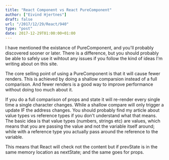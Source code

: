 ```yaml
---
title: "React Component vs React PureComponent"
author: ["Eivind Hjertnes"]
draft: false
url: "/2017/12/29/React/940"
type: "post"
date: 2017-12-29T01:00:00+01:00
---
```


I have mentioned the existance of PureComponent, and you'll probably
discovered sooner or later. There is a difference, but you should
probably be able to safely use it wihtout any issues if you follow the
kind of ideas I'm writing about on this site.

The core selling point of using a PureComponent is that it will cause
fewer renders. This is achieved by doing a shallow comparsion instead of
a full comparison. And fewer renders is a good way to improve
performance without doing too much about it.

If you do a full comparison of props and state it will re-render every
single time a single character changes. While a shallow compare will
only trigger a update IF the address changes. You should probably find
my article about value types vs reference types if you don't understand
what that means. The basic idea is that value types (numbers, strings
etc) are values, which means that you are passing the value and not the
variable itself around; while with a reference type you actually pass
around the reference to the variable.

This means that React will check not the content but if prevState is in
the same memory location as nextState; and the same goes for props.
